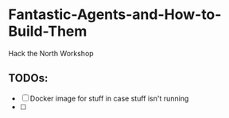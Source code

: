 # Fantastic-Agents-and-How-to-Build-Them
Hack the North Workshop

## TODOs:
- [ ] Docker image for stuff in case stuff isn't running
- [ ] 